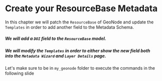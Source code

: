# Create your ResourceBase Metadata

In this chapter we will patch the `ResourceBase` of GeoNode and update the `Templates` in order to add another field to the Metadata Schema.

##### We will add a `DOI` field to the `ResourceBase` model.
##### We will modify the `Templates` in order to either show the new field both into the `Metadata Wizard` and `Layer Details` page.

Let's make sure to be in `my_geonode` folder to execute the commands in the following slide
